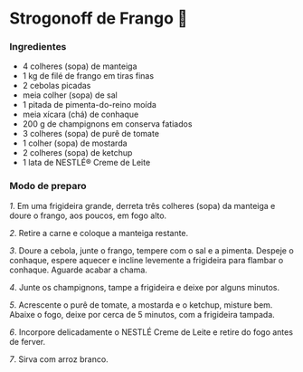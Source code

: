 # Strogonoff de Frango :chicken:

### Ingredientes

- 4 colheres (sopa) de manteiga
- 1 kg de filé de frango em tiras finas
- 2 cebolas picadas
- meia colher (sopa) de sal
- 1 pitada de pimenta-do-reino moída
- meia xícara (chá) de conhaque
- 200 g de champignons em conserva fatiados
- 3 colheres (sopa) de purê de tomate
- 1 colher (sopa) de mostarda
- 2 colheres (sopa) de ketchup
- 1 lata de NESTLÉ® Creme de Leite

### Modo de preparo

_1_. Em uma frigideira grande, derreta três colheres (sopa) da manteiga e doure o frango, aos poucos, em fogo alto.

_2_. Retire a carne e coloque a manteiga restante.

_3_. Doure a cebola, junte o frango, tempere com o sal e a pimenta. Despeje o conhaque, espere aquecer e incline levemente a frigideira para flambar o conhaque. Aguarde acabar a chama.

_4_. Junte os champignons, tampe a frigideira e deixe por alguns minutos.

_5_. Acrescente o purê de tomate, a mostarda e o ketchup, misture bem. Abaixe o fogo, deixe por cerca de 5 minutos, com a frigideira tampada.

_6_. Incorpore delicadamente o NESTLÉ Creme de Leite e retire do fogo antes de ferver.

_7_. Sirva com arroz branco.



